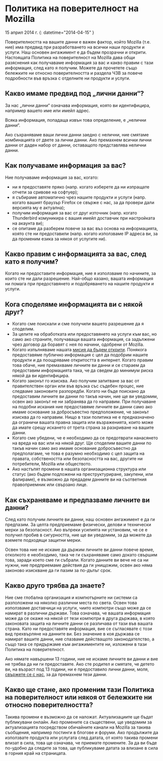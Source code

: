 ﻿# Политика на поверителност на Mozilla

15 април 2014 г\.
{: datetime="2014-04-15" }

Поверителността на вашите данни е важен фактор, който Mozilla (т.е. ние) има предвид при разработването на всички наши продукти и услуги. Наш основен ангажимент е да бъдем прозрачни и открити. Настоящата Политика на поверителност на Mozilla дава общи разяснения как получаваме информация за вас и какво правим с тази информация, след като я получим. Можете да прочетете също бележките ни относно поверителността и раздела ЧЗВ за повече подробности във връзка с отделните ни продукти и услуги. 

## Какво имаме предвид под „лични данни“?

За нас „лични данни“ означава информация, която ви идентифицира, например вашето име или имейл адрес.

Всяка информация, попадаща извън това определение, е „нелични данни“.

Ако съхраняваме ваши лични данни заедно с нелични, ние смятаме комбинацията от двете за лични данни. Ако премахнем всички лични данни от даден набор от данни, оставащото представлява нелични данни.

## Как получаваме информация за вас?

Ние получаваме информация за вас, когато:

* ни я предоставяте пряко (напр. когато изберете да ни изпращате отчети за сривове на софтуер);
* я събираме автоматично чрез нашите продукти и услуги (напр. когато вашият браузър Firefox се свърже с нас, за да провери дали версията му е актуална);
* получим информация за вас от друг източник (напр. когато Thunderbird комуникира с вашия имейл доставчик при настройката на акаунта ви);
* се опитаме да разберем повече за вас въз основа на информацията, която сте ни предоставили (напр. когато използваме IP адреса ви, за да променим езика за някоя от услугите ни).

## Какво правим с информацията за вас, след като я получим?

Когато ни предоставите информация, ние я използваме по начините, за които сте ни дали разрешение. Най-общо казано, вашата информация ни помага при предоставянето и подобряването на нашите продукти и услуги.

## Кога споделяме информацията ви с някой друг?

* Когато сме поискали и сме получили вашето разрешение да я споделим.
* За целите на обработката или предоставянето на услуги към вас, но само ако страните, получаващи вашата информация, са задължени чрез договор да боравят с нея по начини, одобрени от Mozilla.
* Когато изпълняваме нашата [мисия да бъдем открити](https://www.mozilla.org/about/manifesto/). Понякога предоставяме публично информация с цел да подобрим нашите продукти и да поощряваме откритостта в интернет. Когато правим това обаче, ние премахваме личните ви данни и се стараем да предоставим информацията така, че да сведем до минимум риска някой да ви идентифицира.
* Когато законът го изисква. Ако получим запитване за вас от правителствен орган или във връзка със съдебен процес, ние следваме законовите разпоредби. Когато ни бъде поискано да предоставим личните ви данни по такъв начин, ние ще ви уведомим, освен ако законът не ни забранява да го направим. При получаване на подобни искания ние предоставяме личните ви данни само ако имаме основание за добросъвестно предположение, че законът изисква да го направим. Нищо в тази политика не е предназначено да ограничи вашата правна защита или възраженията, които може да имате срещу искането от трета страна за разкриване на вашите данни.
* Когато сме убедени, че е необходимо да се предотврати нанасянето на вреда на вас или на някой друг. Ще споделим вашите данни по такъв начин само ако имаме основание добросъвестно да предполагаме, че това е разумно необходимо с цел защита на правата, собствеността или безопасността на вас, другите ни потребители, Mozilla или обществото.
* Ако настъпят промени в нашата организационна структура или статус (ако бъдем подложени на преструктуриране, закупени, или фалираме), е възможно да предадем данните ви на съответния правоприемник или свързано лице.

## Как съхраняваме и предпазваме личните ви данни?

След като получим личните ви данни, наш основен ангажимент е да ги предпазим. За целта предприемаме физически, делови и технически мерки за безопасност. Ако въпреки усилията ни установим, че се е получил пробив в сигурността, ние ще ви уведомим, за да можете да вземете подходящи защитни мерки.

Освен това ние не искаме да държим личните ви данни повече време, отколкото е необходимо, така че ги съхраняваме само докато свършим това, заради което сме ги събрали. Когато данните ви вече не са ни нужни, ние предприемаме действия да ги унищожим, освен ако няма законово изискване да ги пазим за по-дълъг срок.

## Какво друго трябва да знаете?

Ние сме глобална организация и компютърните ни системи са разположени на няколко различни места по света. Освен това използваме доставчици на услуги, чиито компютри също може да се намират в различни държави. Това означава, че вашата информация може да се окаже на някой от тези компютри в друга държава, в която законовата защита на личните данни се различава от тази във вашата страна. Като ни предоставяте информация, вие се съгласявате с този вид прехвърляне на данните ви. Без значение в коя държава се намират вашите данни, ние спазваме действащото законодателство, а също така се придържаме към ангажиментите ни, изложени в тази Политика на поверителност.

Ако нямате навършени 13 години, ние не искаме личните ви данни и вие не трябва да ни ги предоставяте. Ако сте родител и смятате, че детето ви, на възраст под 13 години, ни е предоставило лични данни, моля, [свържете се с нас](https://www.mozilla.org/privacy/#contact), за да премахнем тези данни.

## Какво ще стане, ако променим тази Политика на поверителност или някоя от бележките ни относно поверителността?

Такива промени е възможно да се наложат.  Актуализациите ще бъдат публикувани онлайн. Ако промените са съществени, ще уведомим за актуализацията посредством обичайните канали на Mozilla за такива съобщения, например постинги в блогове и форуми. Ако продължите да използвате продукта или услугата след датата, от която такива промени влизат в сила, това ще означава, че приемате промените. За да ви бъде по-удобно да следите за това, ще публикуваме датата за влизане в сила в горния край на страницата.
